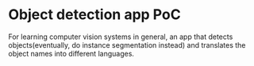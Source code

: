 # Object detection app PoC

For learning computer vision systems in general, an app that detects objects(eventually, do instance segmentation instead) and translates the object names into different languages.